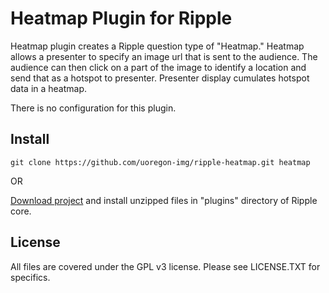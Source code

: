 Heatmap Plugin for Ripple
======

Heatmap plugin creates a Ripple question type of "Heatmap." Heatmap allows a presenter to specify an image url that is sent to the audience. The audience can then click on a part of the image to identify a location and send that as a hotspot to presenter. Presenter display cumulates hotspot data in a heatmap.

There is no configuration for this plugin.

Install
-------

```
git clone https://github.com/uoregon-img/ripple-heatmap.git heatmap
```

OR

[Download project](https://github.com/uoregon-img/ripple-heatmap/archive/master.zip) and install unzipped files in "plugins" directory of Ripple core.

License
-------

All files are covered under the GPL v3 license.  Please see LICENSE.TXT for specifics.
